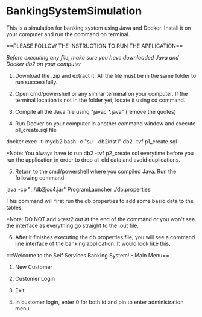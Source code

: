 # BankingSystemSimulation
This is a simulation for banking system using Java and Docker. Install it on your computer and run the command on terminal.

==PLEASE FOLLOW THE INSTRUCTION TO RUN THE APPLICATION==

*Before executing any file, make sure you have downloaded Java and Docker db2 on your computer*

1. Download the .zip and extract it. All the file must be in the same folder to run successfully.

2. Open cmd/powershell or any similar terminal on your computer. If the terminal location is not in the folder yet, locate it using cd command. 

3. Compile all the Java file using "javac *.java" (remove the quotes)

4. Run Docker on your computer in another command window and execute p1_create.sql file

docker exec -ti mydb2 bash -c "su - db2inst1"
db2 -tvf p1_create.sql

*Note: You always have to run db2 -tvf p2_create.sql everytime before you run the application in order to drop all old data and avoid duplications.

5. Return to the cmd/powershell where you compiled Java. Run the following command:

java -cp ";./db2jcc4.jar" ProgramLauncher ./db.properties

This command will first run the db.properties to add some basic data to the tables. 

*Note: DO NOT add >test2.out at the end of the command or you won't see the interface as everything go straight to the .out file.

6. After it finishes executing the db.properties file, you will see a command line interface of the banking application. It would look like this.

==Welcome to the Self Services Banking System! - Main Menu==
1. New Customer
2. Customer Login
3. Exit

7. In customer login, enter 0 for both id and pin to enter administration menu.
